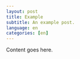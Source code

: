 ```yaml
---
layout: post
title: Example
subtitle: An example post.
language: en
categories: [en]
---
```


Content goes here.

